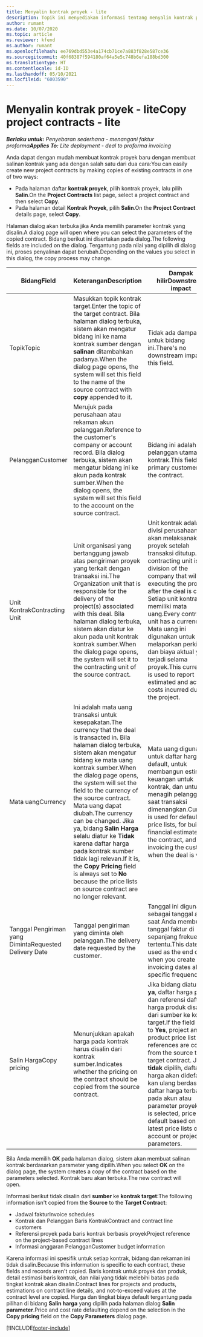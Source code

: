 ```yaml
---
title: Menyalin kontrak proyek - lite
description: Topik ini menyediakan informasi tentang menyalin kontrak proyek di Project operations.
author: rumant
ms.date: 10/07/2020
ms.topic: article
ms.reviewer: kfend
ms.author: rumant
ms.openlocfilehash: ee769dbd553e4a174cb71ce7a883f828e587ce36
ms.sourcegitcommit: 40f68387f594180af64a5e5c748b6efa188bd300
ms.translationtype: HT
ms.contentlocale: id-ID
ms.lasthandoff: 05/10/2021
ms.locfileid: "6003590"
---
```

# <a name="copy-project-contracts---lite"></a><span data-ttu-id="a3dce-103">Menyalin kontrak proyek - lite</span><span class="sxs-lookup"><span data-stu-id="a3dce-103">Copy project contracts - lite</span></span>

<span data-ttu-id="a3dce-104">_**Berlaku untuk:** Penyebaran sederhana - menangani faktur proforma_</span><span class="sxs-lookup"><span data-stu-id="a3dce-104">_**Applies To:** Lite deployment - deal to proforma invoicing_</span></span>

<span data-ttu-id="a3dce-105">Anda dapat dengan mudah membuat kontrak proyek baru dengan membuat salinan kontrak yang ada dengan salah satu dari dua cara:</span><span class="sxs-lookup"><span data-stu-id="a3dce-105">You can easily create new project contracts by making copies of existing contracts in one of two ways:</span></span> 

  - <span data-ttu-id="a3dce-106">Pada halaman daftar **kontrak proyek**, pilih kontrak proyek, lalu pilih **Salin**.</span><span class="sxs-lookup"><span data-stu-id="a3dce-106">On the **Project Contracts** list page, select a project contract and then select **Copy**.</span></span>
  - <span data-ttu-id="a3dce-107">Pada halaman detail **Kontrak Proyek**, pilih **Salin**.</span><span class="sxs-lookup"><span data-stu-id="a3dce-107">On the **Project Contract** details page, select **Copy**.</span></span>

<span data-ttu-id="a3dce-108">Halaman dialog akan terbuka jika Anda memilih parameter kontrak yang disalin.</span><span class="sxs-lookup"><span data-stu-id="a3dce-108">A dialog page will open where you can select the parameters of the copied contract.</span></span> <span data-ttu-id="a3dce-109">Bidang berikut ini disertakan pada dialog.</span><span class="sxs-lookup"><span data-stu-id="a3dce-109">The following fields are included on the dialog.</span></span> <span data-ttu-id="a3dce-110">Tergantung pada nilai yang dipilih di dialog ini, proses penyalinan dapat berubah.</span><span class="sxs-lookup"><span data-stu-id="a3dce-110">Depending on the values you select in this dialog, the copy process may change.</span></span>

| <span data-ttu-id="a3dce-111">**Bidang**</span><span class="sxs-lookup"><span data-stu-id="a3dce-111">**Field**</span></span> | <span data-ttu-id="a3dce-112">**Keterangan**</span><span class="sxs-lookup"><span data-stu-id="a3dce-112">**Description**</span></span> | <span data-ttu-id="a3dce-113">**Dampak hilir**</span><span class="sxs-lookup"><span data-stu-id="a3dce-113">**Downstream impact**</span></span> |
| --- | --- | --- |
| <span data-ttu-id="a3dce-114">Topik</span><span class="sxs-lookup"><span data-stu-id="a3dce-114">Topic</span></span> | <span data-ttu-id="a3dce-115">Masukkan topik kontrak target.</span><span class="sxs-lookup"><span data-stu-id="a3dce-115">Enter the topic of the target contract.</span></span> <span data-ttu-id="a3dce-116">Bila halaman dialog terbuka, sistem akan mengatur bidang ini ke nama kontrak sumber dengan **salinan** ditambahkan padanya.</span><span class="sxs-lookup"><span data-stu-id="a3dce-116">When the dialog page opens, the system will set this field to the name of the source contract with **copy** appended to it.</span></span> | <span data-ttu-id="a3dce-117">Tidak ada dampak hilir untuk bidang ini.</span><span class="sxs-lookup"><span data-stu-id="a3dce-117">There's no downstream impact for this field.</span></span> |
| <span data-ttu-id="a3dce-118">Pelanggan</span><span class="sxs-lookup"><span data-stu-id="a3dce-118">Customer</span></span> | <span data-ttu-id="a3dce-119">Merujuk pada perusahaan atau rekaman akun pelanggan.</span><span class="sxs-lookup"><span data-stu-id="a3dce-119">Reference to the customer's company or account record.</span></span> <span data-ttu-id="a3dce-120">Bila dialog terbuka, sistem akan mengatur bidang ini ke akun pada kontrak sumber.</span><span class="sxs-lookup"><span data-stu-id="a3dce-120">When the dialog opens, the system will set this field to the account on the source contract.</span></span> | <span data-ttu-id="a3dce-121">Bidang ini adalah pelanggan utama pada kontrak.</span><span class="sxs-lookup"><span data-stu-id="a3dce-121">This field is the primary customer on the contract.</span></span> |
| <span data-ttu-id="a3dce-122">Unit Kontrak</span><span class="sxs-lookup"><span data-stu-id="a3dce-122">Contracting Unit</span></span> | <span data-ttu-id="a3dce-123">Unit organisasi yang bertanggung jawab atas pengiriman proyek yang terkait dengan transaksi ini.</span><span class="sxs-lookup"><span data-stu-id="a3dce-123">The Organization unit that is responsible for the delivery of the project(s) associated with this deal.</span></span> <span data-ttu-id="a3dce-124">Bila halaman dialog terbuka, sistem akan diatur ke akun pada unit kontrak kontrak sumber.</span><span class="sxs-lookup"><span data-stu-id="a3dce-124">When the dialog page opens, the system will set it to the contracting unit of the source contract.</span></span> | <span data-ttu-id="a3dce-125">Unit kontrak adalah divisi perusahaan yang akan melaksanakan proyek setelah transaksi ditutup.</span><span class="sxs-lookup"><span data-stu-id="a3dce-125">The contracting unit is the division of the company that will be executing the projects after the deal is closed.</span></span> <span data-ttu-id="a3dce-126">Setiap unit kontrak memiliki mata uang.</span><span class="sxs-lookup"><span data-stu-id="a3dce-126">Every contracting unit has a currency.</span></span> <span data-ttu-id="a3dce-127">Mata uang ini digunakan untuk melaporkan perkiraan dan biaya aktual yang terjadi selama proyek.</span><span class="sxs-lookup"><span data-stu-id="a3dce-127">This currency is used to report estimated and actual costs incurred during the project.</span></span> |
| <span data-ttu-id="a3dce-128">Mata uang</span><span class="sxs-lookup"><span data-stu-id="a3dce-128">Currency</span></span> | <span data-ttu-id="a3dce-129">Ini adalah mata uang transaksi untuk kesepakatan.</span><span class="sxs-lookup"><span data-stu-id="a3dce-129">The currency that the deal is transacted in.</span></span> <span data-ttu-id="a3dce-130">Bila halaman dialog terbuka, sistem akan mengatur bidang ke mata uang kontrak sumber.</span><span class="sxs-lookup"><span data-stu-id="a3dce-130">When the dialog page opens, the system will set the field to the currency of the source contract.</span></span> <span data-ttu-id="a3dce-131">Mata uang dapat diubah.</span><span class="sxs-lookup"><span data-stu-id="a3dce-131">The currency can be changed.</span></span> <span data-ttu-id="a3dce-132">Jika ya, bidang **Salin Harga** selalu diatur ke **Tidak** karena daftar harga pada kontrak sumber tidak lagi relevan.</span><span class="sxs-lookup"><span data-stu-id="a3dce-132">If it is, the **Copy Pricing** field is always set to **No** because the price lists on source contract are no longer relevant.</span></span> | <span data-ttu-id="a3dce-133">Mata uang digunakan untuk daftar harga default, untuk membangun estimasi keuangan untuk kontrak, dan untuk menagih pelanggan saat transaksi dimenangkan.</span><span class="sxs-lookup"><span data-stu-id="a3dce-133">Currency is used for default price lists, for building financial estimates on the contract, and for invoicing the customer when the deal is won.</span></span> |
| <span data-ttu-id="a3dce-134">Tanggal Pengiriman yang Diminta</span><span class="sxs-lookup"><span data-stu-id="a3dce-134">Requested Delivery Date</span></span> | <span data-ttu-id="a3dce-135">Tanggal pengiriman yang diminta oleh pelanggan.</span><span class="sxs-lookup"><span data-stu-id="a3dce-135">The delivery date requested by the customer.</span></span> | <span data-ttu-id="a3dce-136">Tanggal ini digunakan sebagai tanggal akhir saat Anda membuat tanggal faktur di sepanjang frekuensi tertentu.</span><span class="sxs-lookup"><span data-stu-id="a3dce-136">This date is used as the end date when you create invoicing dates along a specific frequency.</span></span> |
| <span data-ttu-id="a3dce-137">Salin Harga</span><span class="sxs-lookup"><span data-stu-id="a3dce-137">Copy pricing</span></span> | <span data-ttu-id="a3dce-138">Menunjukkan apakah harga pada kontrak harus disalin dari kontrak sumber.</span><span class="sxs-lookup"><span data-stu-id="a3dce-138">Indicates whether the pricing on the contract should be copied from the source contract.</span></span> | <span data-ttu-id="a3dce-139">Jika bidang diatur ke **ya**, daftar harga proyek dan referensi daftar harga produk disalin dari sumber ke kontrak target.</span><span class="sxs-lookup"><span data-stu-id="a3dce-139">If the field is set to **Yes**, project and product price list references are copied from the source to the target contract.</span></span> <span data-ttu-id="a3dce-140">Jika **tidak** dipilih, daftar harga akan didefault-kan ulang berdasarkan daftar harga terbaru pada akun atau parameter proyek.</span><span class="sxs-lookup"><span data-stu-id="a3dce-140">If **No** is selected, price lists default based on the latest price lists on the account or project parameters.</span></span> |

<span data-ttu-id="a3dce-141">Bila Anda memilih **OK** pada halaman dialog, sistem akan membuat salinan kontrak berdasarkan parameter yang dipilih.</span><span class="sxs-lookup"><span data-stu-id="a3dce-141">When you select **OK** on the dialog page, the system creates a copy of the contract based on the parameters selected.</span></span> <span data-ttu-id="a3dce-142">Kontrak baru akan terbuka.</span><span class="sxs-lookup"><span data-stu-id="a3dce-142">The new contract will open.</span></span>

<span data-ttu-id="a3dce-143">Informasi berikut tidak disalin dari **sumber** ke **kontrak target**:</span><span class="sxs-lookup"><span data-stu-id="a3dce-143">The following information isn't copied from the **Source** to the **Target Contract**:</span></span>

  - <span data-ttu-id="a3dce-144">Jadwal faktur</span><span class="sxs-lookup"><span data-stu-id="a3dce-144">Invoice schedules</span></span>
  - <span data-ttu-id="a3dce-145">Kontrak dan Pelanggan Baris Kontrak</span><span class="sxs-lookup"><span data-stu-id="a3dce-145">Contract and contract line customers</span></span>
  - <span data-ttu-id="a3dce-146">Referensi proyek pada baris kontrak berbasis proyek</span><span class="sxs-lookup"><span data-stu-id="a3dce-146">Project reference on the project-based contract lines</span></span>
  - <span data-ttu-id="a3dce-147">Informasi anggaran Pelanggan</span><span class="sxs-lookup"><span data-stu-id="a3dce-147">Customer budget information</span></span>

<span data-ttu-id="a3dce-148">Karena informasi ini spesifik untuk setiap kontrak, bidang dan rekaman ini tidak disalin.</span><span class="sxs-lookup"><span data-stu-id="a3dce-148">Because this information is specific to each contract, these fields and records aren't copied.</span></span> <span data-ttu-id="a3dce-149">Baris kontrak untuk proyek dan produk, detail estimasi baris kontrak, dan nilai yang tidak melebihi batas pada tingkat kontrak akan disalin.</span><span class="sxs-lookup"><span data-stu-id="a3dce-149">Contract lines for projects and products, estimations on contract line details, and not-to-exceed values at the contract level are copied.</span></span> <span data-ttu-id="a3dce-150">Harga dan tingkat biaya default tergantung pada pilihan di bidang **Salin harga** yang dipilih pada halaman dialog **Salin parameter**.</span><span class="sxs-lookup"><span data-stu-id="a3dce-150">Price and cost rate defaulting depend on the selection in the **Copy pricing** field on the **Copy Parameters** dialog page.</span></span>


[!INCLUDE[footer-include](../../includes/footer-banner.md)]